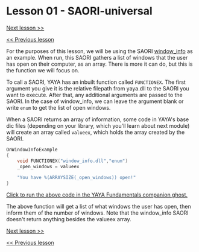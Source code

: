 # Lesson 01 - SAORI-universal

[Next lesson >>](https://github.com/Zichqec/YAYA_Fundamentals/blob/main/Module%209%20-%20SAORI/02%20-%20SAORI-basic.md)

[<< Previous lesson](https://github.com/Zichqec/YAYA_Fundamentals/blob/main/Module%209%20-%20SAORI/00%20-%20What%20are%20SAORI.md)

For the purposes of this lesson, we will be using the SAORI [window_info](https://github.com/ukatech/csaori/releases/tag/window_info_v1.1) as an example.
When run, this SAORI gathers a list of windows that the user has open on their computer, as an array. There is more it can do, but this is the function we will focus on.

To call a SAORI, YAYA has an inbuilt function called `FUNCTIONEX`. The first argument you give it is the relative filepath from yaya.dll to the SAORI you want to execute. After that, any additional arguments are passed to the SAORI. In the case of window_info, we can leave the argument blank or write `enum` to get the list of open windows.

When a SAORI returns an array of information, some code in YAYA's base dic files (depending on your library, which you'll learn about next module) will create an array called `valueex`, which holds the array created by the SAORI.

```c
OnWindowInfoExample
{
	void FUNCTIONEX("window_info.dll","enum")
	_open_windows = valueex
	
	"You have %(ARRAYSIZE(_open_windows)) open!"
}
```

[Click to run the above code in the YAYA Fundamentals companion ghost.](https://zichqec.github.io/s-the-skeleton/jump.html?url=x-ukagaka-link%3Atype%3Devent%26ghost%3DYAYA%20Fundamentals%26info%3DOnExample.M9.L1.WindowInfoExample)

The above function will get a list of what windows the user has open, then inform them of the number of windows. Note that the window_info SAORI doesn't return anything besides the valueex array.

[Next lesson >>](https://github.com/Zichqec/YAYA_Fundamentals/blob/main/Module%209%20-%20SAORI/02%20-%20SAORI-basic.md)

[<< Previous lesson](https://github.com/Zichqec/YAYA_Fundamentals/blob/main/Module%209%20-%20SAORI/00%20-%20What%20are%20SAORI.md)